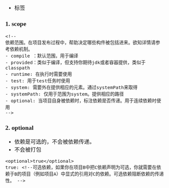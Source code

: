 <span  style="font-family: Simsun,serif; font-size: 17px; ">

- 标签

### 1. scope

~~~
<!--
依赖范围。在项目发布过程中，帮助决定哪些构件被包括进来。欲知详情请参考依赖机制。 
- compile ：默认范围，用于编译 
- provided：类似于编译，但支持你期待jdk或者容器提供，类似于classpath 
- runtime: 在执行时需要使用 
- test: 用于test任务时使用 
- system: 需要外在提供相应的元素。通过systemPath来取得 
- systemPath: 仅用于范围为system。提供相应的路径 
- optional: 当项目自身被依赖时，标注依赖是否传递。用于连续依赖时使用 
-->
~~~

### 2. optional

- 依赖是可选的，不会被依赖传递。
- 不会被打包

~~~
<optional>true</optional>
true: <!--可选依赖，如果你在项目B中把C依赖声明为可选，你就需要在依赖于B的项目（例如项目A）中显式的引用对C的依赖。可选依赖阻断依赖的传递性。 -->
~~~

</span>